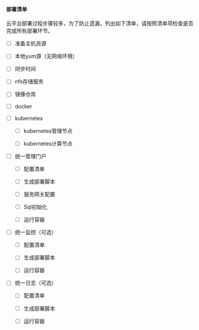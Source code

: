 #### 部署清单

云平台部署过程步骤较多，为了防止遗漏，列出如下清单，请按照清单项检查是否完成所有部署环节。

* [ ] 准备主机资源

* [ ] 本地yum源（无网络环境）

* [ ] 同步时间

* [ ] nfs存储服务

* [ ] 镜像仓库

* [ ] docker

* [ ] kubernetes

  * [ ] kubernetes管理节点

  * [ ] kubernetes计算节点

* [ ] 统一管理门户

  * [ ] 配置清单
  
  * [ ] 生成部署脚本
  
  * [ ] 服务网关配置
  
  * [ ] Sql初始化
  
  * [ ] 运行容器

* [ ] 统一监控（可选）

  * [ ] 配置清单

  * [ ] 生成部署脚本

  * [ ] 运行容器

* [ ] 统一日志（可选）

  * [ ] 配置清单

  * [ ] 生成部署脚本

  * [ ] 运行容器



